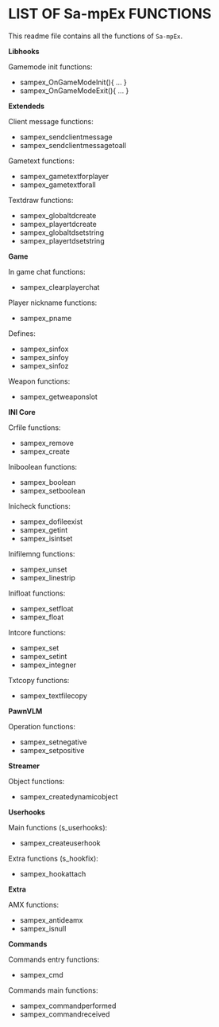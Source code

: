 LIST OF Sa-mpEx FUNCTIONS
=====
This readme file contains all the functions of `Sa-mpEx`.

**Libhooks**

Gamemode init functions:

- sampex_OnGameModeInit(){ ... }
- sampex_OnGameModeExit(){ ... }

**Extendeds**

Client message functions:

- sampex_sendclientmessage
- sampex_sendclientmessagetoall

Gametext functions:

- sampex_gametextforplayer
- sampex_gametextforall

Textdraw functions:

- sampex_globaltdcreate
- sampex_playertdcreate
- sampex_globaltdsetstring
- sampex_playertdsetstring

**Game**

In game chat functions:

- sampex_clearplayerchat

Player nickname functions:

- sampex_pname

Defines:

- sampex_sinfox
- sampex_sinfoy
- sampex_sinfoz

Weapon functions:

- sampex_getweaponslot

**INI Core**

Crfile functions:

- sampex_remove
- sampex_create

Iniboolean functions:

- sampex_boolean
- sampex_setboolean

Inicheck functions:

- sampex_dofileexist
- sampex_getint
- sampex_isintset

Inifilemng functions:

- sampex_unset
- sampex_linestrip

Inifloat functions:

- sampex_setfloat
- sampex_float

Intcore functions:

- sampex_set
- sampex_setint
- sampex_integner

Txtcopy functions:

- sampex_textfilecopy

**PawnVLM**

Operation functions:

- sampex_setnegative
- sampex_setpositive

**Streamer**

Object functions:

- sampex_createdynamicobject

**Userhooks**

Main functions (s_userhooks):

- sampex_createuserhook

Extra functions (s_hookfix):

- sampex_hookattach

**Extra**

AMX functions:

- sampex_antideamx
- sampex_isnull

**Commands**

Commands entry functions:

- sampex_cmd

Commands main functions:

- sampex_commandperformed
- sampex_commandreceived
